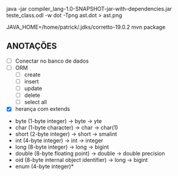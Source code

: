 java -jar compiler_lang-1.0-SNAPSHOT-jar-with-dependencies.jar teste_class.odl -w
dot -Tpng ast.dot > ast.png

JAVA_HOME=/home/patrick/.jdks/corretto-19.0.2 mvn package


## ANOTAÇÕES
- [ ] Conectar no banco de dados
-[ ] ORM
  - [ ] create
  - [ ] insert
  - [ ] update
  - [ ] delete
  - [ ] select all
-[x] herança com extends

- byte	(1-byte integer) -> byte -> yte
- char	(1-byte character) -> char -> char(1)
- short	(2-byte integer) -> short -> smalint
- int	(4-byte integer) -> int -> integer
- long	(8-byte integer) -> long -> bigint
- double	(8-byte floating point) -> double -> double precision
- oid	(8-byte internal object identifier) -> long -> bigint
- enum	(4-byte integer)*
